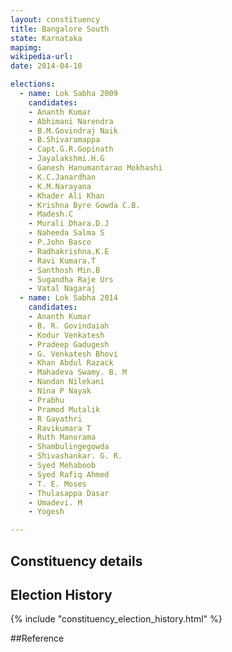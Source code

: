 ```yaml
---
layout: constituency
title: Bangalore South
state: Karnataka
mapimg: 
wikipedia-url: 
date: 2014-04-10

elections: 
  - name: Lok Sabha 2009
    candidates: 
    - Ananth Kumar 
    - Abhimani Narendra 
    - B.M.Govindraj Naik 
    - B.Shivaramappa 
    - Capt.G.R.Gopinath 
    - Jayalakshmi.H.G 
    - Ganesh Hanumantarao Mokhashi 
    - K.C.Janardhan 
    - K.M.Narayana 
    - Khader Ali Khan 
    - Krishna Byre Gowda C.B. 
    - Madesh.C 
    - Murali Dhara.D.J 
    - Naheeda Salma S 
    - P.John Basco 
    - Radhakrishna.K.E 
    - Ravi Kumara.T 
    - Santhosh Min.B 
    - Sugandha Raje Urs 
    - Vatal Nagaraj  
  - name: Lok Sabha 2014
    candidates: 
    - Ananth Kumar 
    - B. R. Govindaiah 
    - Kodur Venkatesh 
    - Pradeep Gadugesh 
    - G. Venkatesh Bhovi 
    - Khan Abdul Razack 
    - Mahadeva Swamy. B. M 
    - Nandan Nilekani 
    - Nina P Nayak 
    - Prabhu 
    - Pramod Mutalik 
    - R Gayathri 
    - Ravikumara T 
    - Ruth Manorama 
    - Shambulingegowda 
    - Shivashankar. G. R. 
    - Syed Mehaboob 
    - Syed Rafiq Ahmed 
    - T. E. Moses 
    - Thulasappa Dasar 
    - Umadevi. M 
    - Yogesh  

---
```


## Constituency details


## Election History
{% include "constituency_election_history.html" %}

##Reference
